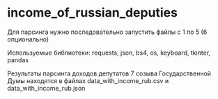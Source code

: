 # income_of_russian_deputies

Для парсинга нужно последовательно запустить файлы с 1 по 5 (6 опционально)

Используемые библиотеки: requests, json, bs4, os, keyboard, tkinter, pandas

Результаты парсинга доходов депутатов 7 созыва Государственной Думы находятся в файлах data_with_income_rub.csv и data_with_income_rub.json




